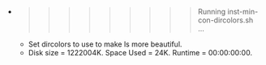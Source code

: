 * >>>>>>>>> Running inst-min-con-dircolors.sh ...
  * Set dircolors to use  to make ls more beautiful.
  * Disk size = 1222004K. Space Used = 24K. Runtime = 00:00:00:00.
